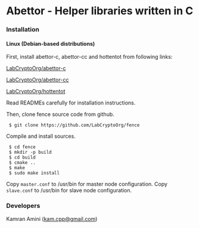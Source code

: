 # Abettor - Helper libraries written in C

### Installation
#### Linux (Debian-based distributions)
First, install abettor-c, abettor-cc and hottentot from following links:

[LabCryptoOrg/abettor-c](https://github.com/LabCryptoOrg/abettor-c)

[LabCryptoOrg/abettor-cc](https://github.com/LabCryptoOrg/abettor-cc)

[LabCryptoOrg/hottentot](https://github.com/LabCryptoOrg/hottentot)


Read READMEs carefully for installation instructions.

Then, clone fence source code from github.

```shell
 $ git clone https://github.com/LabCryptoOrg/fence
```

Compile and install sources.

```shell
 $ cd fence
 $ mkdir -p build
 $ cd build
 $ cmake ..
 $ make
 $ sudo make install
```

Copy `master.conf` to /usr/bin for master node configuration.
Copy `slave.conf` to /usr/bin for slave node configuration.

### Developers

Kamran Amini  (kam.cpp@gmail.com)
